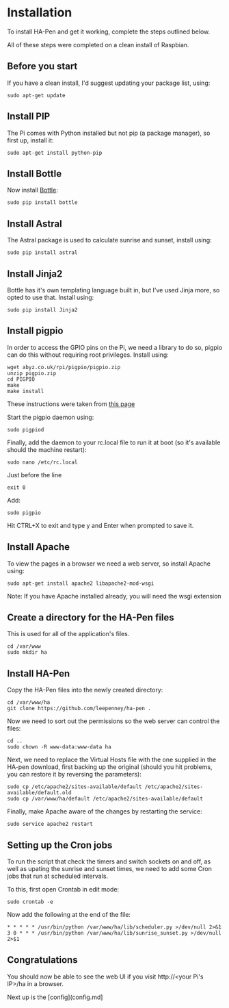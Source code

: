 # Installation

To install HA-Pen and get it working, complete the steps outlined below.

All of these steps were completed on a clean install of Raspbian.

## Before you start

If you have a clean install, I'd suggest updating your package list, using:

    sudo apt-get update

## Install PIP

The Pi comes with Python installed but not pip (a package manager), so first up, install it:

    sudo apt-get install python-pip

## Install Bottle

Now install [Bottle](http://bottlepy.org/):

    sudo pip install bottle

## Install Astral

The Astral package is used to calculate sunrise and sunset, install using:

    sudo pip install astral
    
## Install Jinja2

Bottle has it's own templating language built in, but I've used Jinja more, so opted to use that. Install using:

    sudo pip install Jinja2

## Install pigpio

In order to access the GPIO pins on the Pi, we need a library to do so, pigpio can do this without requiring root privileges. Install using:

```
wget abyz.co.uk/rpi/pigpio/pigpio.zip
unzip pigpio.zip
cd PIGPIO
make
make install
```

These instructions were taken from [this page](http://abyz.co.uk/rpi/pigpio/download.html)

Start the pigpio daemon using:

    sudo pigpiod

Finally, add the daemon to your rc.local file to run it at boot (so it's available should the machine restart):

    sudo nano /etc/rc.local

Just before the line

    exit 0

Add:

    sudo pigpio

Hit CTRL+X to exit and type y and Enter when prompted to save it.

## Install Apache

To view the pages in a browser we need a web server, so install Apache using:

    sudo apt-get install apache2 libapache2-mod-wsgi

Note: If you have Apache installed already, you will need the wsgi extension

## Create a directory for the HA-Pen files

This is used for all of the application's files.

```
cd /var/www
sudo mkdir ha
```

## Install HA-Pen

Copy the HA-Pen files into the newly created directory:

```
cd /var/www/ha
git clone https://github.com/leepenney/ha-pen .
```

Now we need to sort out the permissions so the web server can control the files:

```
cd ..
sudo chown -R www-data:www-data ha
```

Next, we need to replace the Virtual Hosts file with the one supplied in the HA-pen download, first backing up the original (should you hit problems, you can restore it by reversing the parameters):

```
sudo cp /etc/apache2/sites-available/default /etc/apache2/sites-available/default.old
sudo cp /var/www/ha/default /etc/apache2/sites-available/default
```

Finally, make Apache aware of the changes by restarting the service:

    sudo service apache2 restart

## Setting up the Cron jobs

To run the script that check the timers and switch sockets on and off, as well as upating the sunrise and sunset times, we need to add some Cron jobs that run at scheduled intervals.

To this, first open Crontab in edit mode:

    sudo crontab -e
    
Now add the following at the end of the file:

```
* * * * * /usr/bin/python /var/www/ha/lib/scheduler.py >/dev/null 2>&1
3 0 * * * /usr/bin/python /var/www/ha/lib/sunrise_sunset.py >/dev/null 2>$1
```

## Congratulations

You should now be able to see the web UI if you visit http://<your Pi's IP>/ha in a browser.

Next up is the [config](config.md]

